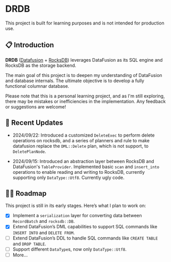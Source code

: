# DRDB

This project is built for learning purposes and is not intended for production use.

## 📋 Introduction

**DRDB** ([Datafusion](https://github.com/apache/datafusion) + [RocksDB](https://github.com/rust-rocksdb/rust-rocksdb))  leverages DataFusion as its SQL engine and RocksDB as the storage backend.

The main goal of this project is to deepen my understanding of DataFusion and database internals. The ultimate objective is to develop a fully functional columnar database.

Please note that this is a personal learning project, and as I'm still exploring, there may be mistakes or inefficiencies in the implementation. Any feedback or suggestions are welcome!

## 📅 Recent Updates

- 2024/09/22: Introduced a customized `DeleteExec` to perform delete operations on rocksdb, and a series of planners and rule to make datafusion replace the `DML::Delete` plan, which is not support, to `DeletePlanNode`.

- 2024/09/15: Introduced an abstraction layer between RocksDB and DataFusion's `TableProvider`. Implemented basic `scan` and `insert_into` operations to enable reading and writing to RocksDB, currently supporting only `DataType::Utf8`. Currently ugly code.

## 👨‍💻 Roadmap

This project is still in its early stages. Here’s what I plan to work on:

- [x] Implement a `serialization` layer for converting data between `RecordBatch` and `rocksdb::DB`.
- [x] Extend DataFusion’s DML capabilities to support SQL commands like `INSERT INTO` and `DELETE FROM`.
- [ ] Extend DataFusion’s DDL to handle SQL commands like `CREATE TABLE` and `DROP TABLE`.
- [ ] Support different `DataType`s, now only `DataType::Utf8`.
- [ ] More...
